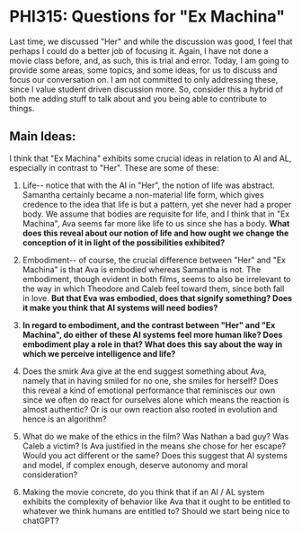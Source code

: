 # PHI315: Questions for "Ex Machina" 

Last time, we discussed "Her" and while the discussion was good, I feel that perhaps I could do a better job of focusing it. Again, I have not done a movie class before, and, as such, this is trial and error. Today, I am going to provide some areas, some topics, and some ideas, for us to discuss and focus our conversation on. I am not committed to only addressing these, since I value student driven discussion more. So, consider this a hybrid of both me adding stuff to talk about and you being able to contribute to things. 

## Main Ideas: 
I think that "Ex Machina" exhibits some crucial ideas in relation to AI and AL, especially in contrast to "Her". These are some of these: 

1. Life-- notice that with the AI in "Her", the notion of life was abstract. Samantha certainly became a non-material life form, which gives credence to the idea that life is but a pattern, yet she never had a proper body. We assume that bodies are requisite for life, and I think that in "Ex Machina", Ava seems far more like life to us since she has a body. **What does this reveal about our notion of life and how ought we change the conception of it in light of the possibilities exhibited?**

2. Embodiment-- of course, the crucial difference between "Her" and "Ex Machina" is that Ava is embodied whereas Samantha is not. The embodiment, though evident in both films, seems to also be irrelevant to the way in which Theodore and Caleb feel toward them, since both fall in love. **But that Eva was embodied, does that signify something? Does it make you think that AI systems will need bodies?**

3. **In regard to embodiment, and the contrast between "Her" and "Ex Machina", do either of these AI systems feel more human like? Does embodiment play a role in that? What does this say about the way in which we perceive intelligence and life?** 

4. Does the smirk Ava give at the end suggest something about Ava, namely that in having smiled for no one, she smiles for herself? Does this reveal a kind of emotional performance that reminisces our own since we often do react for ourselves alone which means the reaction is almost authentic? Or is our own reaction also rooted in evolution and hence is an algorithm? 

5. What do we make of the ethics in the film? Was Nathan a bad guy? Was Caleb a victim? Is Ava justified in the means she chose for her escape? Would you act different or the same? Does this suggest that AI systems and model, if complex enough, deserve autonomy and moral consideration? 

6. Making the movie concrete, do you think that if an AI / AL system exhibits the complexity of behavior like Ava that it ought to be entitled to whatever we think humans are entitled to? Should we start being nice to chatGPT? 